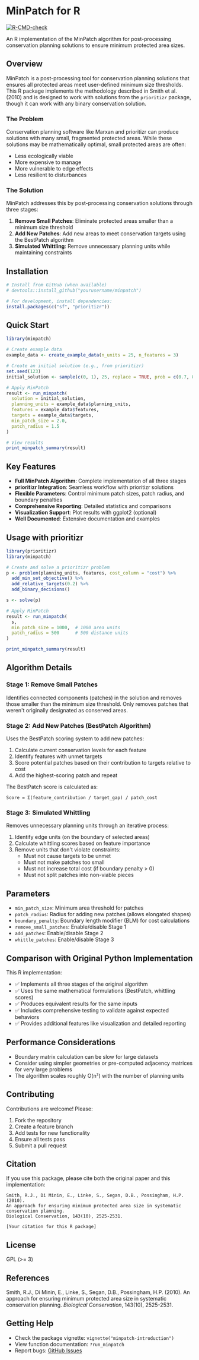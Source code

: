 # MinPatch for R

[![R-CMD-check](https://github.com/yourusername/minpatch/workflows/R-CMD-check/badge.svg)](https://github.com/yourusername/minpatch/actions)

An R implementation of the MinPatch algorithm for post-processing conservation planning solutions to ensure minimum protected area sizes.

## Overview

MinPatch is a post-processing tool for conservation planning solutions that ensures all protected areas meet user-defined minimum size thresholds. This R package implements the methodology described in Smith et al. (2010) and is designed to work with solutions from the `prioritizr` package, though it can work with any binary conservation solution.

### The Problem

Conservation planning software like Marxan and prioritizr can produce solutions with many small, fragmented protected areas. While these solutions may be mathematically optimal, small protected areas are often:

- Less ecologically viable
- More expensive to manage
- More vulnerable to edge effects
- Less resilient to disturbances

### The Solution

MinPatch addresses this by post-processing conservation solutions through three stages:

1. **Remove Small Patches**: Eliminate protected areas smaller than a minimum size threshold
2. **Add New Patches**: Add new areas to meet conservation targets using the BestPatch algorithm
3. **Simulated Whittling**: Remove unnecessary planning units while maintaining constraints

## Installation

```r
# Install from GitHub (when available)
# devtools::install_github("yourusername/minpatch")

# For development, install dependencies:
install.packages(c("sf", "prioritizr"))
```

## Quick Start

```r
library(minpatch)

# Create example data
example_data <- create_example_data(n_units = 25, n_features = 3)

# Create an initial solution (e.g., from prioritizr)
set.seed(123)
initial_solution <- sample(c(0, 1), 25, replace = TRUE, prob = c(0.7, 0.3))

# Apply MinPatch
result <- run_minpatch(
  solution = initial_solution,
  planning_units = example_data$planning_units,
  features = example_data$features,
  targets = example_data$targets,
  min_patch_size = 2.0,
  patch_radius = 1.5
)

# View results
print_minpatch_summary(result)
```

## Key Features

- **Full MinPatch Algorithm**: Complete implementation of all three stages
- **prioritizr Integration**: Seamless workflow with prioritizr solutions
- **Flexible Parameters**: Control minimum patch sizes, patch radius, and boundary penalties
- **Comprehensive Reporting**: Detailed statistics and comparisons
- **Visualization Support**: Plot results with ggplot2 (optional)
- **Well Documented**: Extensive documentation and examples

## Usage with prioritizr

```r
library(prioritizr)
library(minpatch)

# Create and solve a prioritizr problem
p <- problem(planning_units, features, cost_column = "cost") %>%
  add_min_set_objective() %>%
  add_relative_targets(0.2) %>%
  add_binary_decisions()

s <- solve(p)

# Apply MinPatch
result <- run_minpatch(
  s,
  min_patch_size = 1000,  # 1000 area units
  patch_radius = 500      # 500 distance units
)

print_minpatch_summary(result)
```

## Algorithm Details

### Stage 1: Remove Small Patches

Identifies connected components (patches) in the solution and removes those smaller than the minimum size threshold. Only removes patches that weren't originally designated as conserved areas.

### Stage 2: Add New Patches (BestPatch Algorithm)

Uses the BestPatch scoring system to add new patches:

1. Calculate current conservation levels for each feature
2. Identify features with unmet targets
3. Score potential patches based on their contribution to targets relative to cost
4. Add the highest-scoring patch and repeat

The BestPatch score is calculated as:

```
Score = Σ(feature_contribution / target_gap) / patch_cost
```

### Stage 3: Simulated Whittling

Removes unnecessary planning units through an iterative process:

1. Identify edge units (on the boundary of selected areas)
2. Calculate whittling scores based on feature importance
3. Remove units that don't violate constraints:
   - Must not cause targets to be unmet
   - Must not make patches too small
   - Must not increase total cost (if boundary penalty > 0)
   - Must not split patches into non-viable pieces

## Parameters

- `min_patch_size`: Minimum area threshold for patches
- `patch_radius`: Radius for adding new patches (allows elongated shapes)
- `boundary_penalty`: Boundary length modifier (BLM) for cost calculations
- `remove_small_patches`: Enable/disable Stage 1
- `add_patches`: Enable/disable Stage 2  
- `whittle_patches`: Enable/disable Stage 3

## Comparison with Original Python Implementation

This R implementation:

- ✅ Implements all three stages of the original algorithm
- ✅ Uses the same mathematical formulations (BestPatch, whittling scores)
- ✅ Produces equivalent results for the same inputs
- ✅ Includes comprehensive testing to validate against expected behaviors
- ✅ Provides additional features like visualization and detailed reporting

## Performance Considerations

- Boundary matrix calculation can be slow for large datasets
- Consider using simpler geometries or pre-computed adjacency matrices for very large problems
- The algorithm scales roughly O(n²) with the number of planning units

## Contributing

Contributions are welcome! Please:

1. Fork the repository
2. Create a feature branch
3. Add tests for new functionality
4. Ensure all tests pass
5. Submit a pull request

## Citation

If you use this package, please cite both the original paper and this implementation:

```
Smith, R.J., Di Minin, E., Linke, S., Segan, D.B., Possingham, H.P. (2010). 
An approach for ensuring minimum protected area size in systematic conservation planning. 
Biological Conservation, 143(10), 2525-2531.

[Your citation for this R package]
```

## License

GPL (>= 3)

## References

Smith, R.J., Di Minin, E., Linke, S., Segan, D.B., Possingham, H.P. (2010). An approach for ensuring minimum protected area size in systematic conservation planning. *Biological Conservation*, 143(10), 2525-2531.

## Getting Help

- Check the package vignette: `vignette("minpatch-introduction")`
- View function documentation: `?run_minpatch`
- Report bugs: [GitHub Issues](https://github.com/yourusername/minpatch/issues)